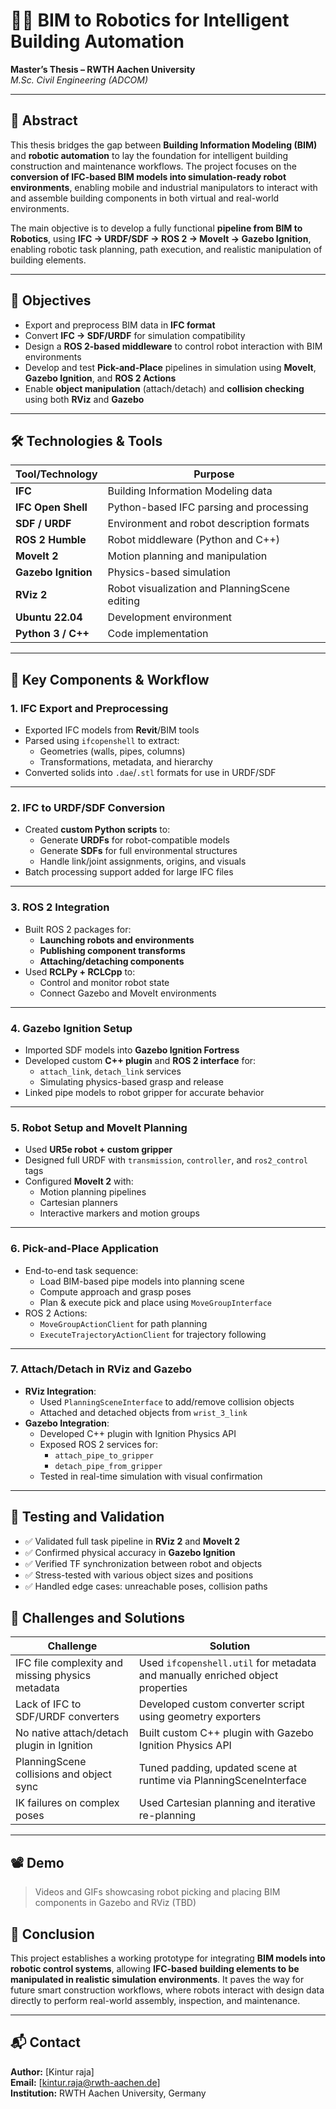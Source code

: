 
# 📐🤖 BIM to Robotics for Intelligent Building Automation

**Master’s Thesis – RWTH Aachen University**  
*M.Sc. Civil Engineering (ADCOM)*

---

## 🧠 Abstract

This thesis bridges the gap between **Building Information Modeling (BIM)** and **robotic automation** to lay the foundation for intelligent building construction and maintenance workflows. The project focuses on the **conversion of IFC-based BIM models into simulation-ready robot environments**, enabling mobile and industrial manipulators to interact with and assemble building components in both virtual and real-world environments.

The main objective is to develop a fully functional **pipeline from BIM to Robotics**, using **IFC → URDF/SDF → ROS 2 → MoveIt → Gazebo Ignition**, enabling robotic task planning, path execution, and realistic manipulation of building elements.

---

## 🎯 Objectives

- Export and preprocess BIM data in **IFC format**
- Convert **IFC → SDF/URDF** for simulation compatibility
- Design a **ROS 2-based middleware** to control robot interaction with BIM environments
- Develop and test **Pick-and-Place** pipelines in simulation using **MoveIt**, **Gazebo Ignition**, and **ROS 2 Actions**
- Enable **object manipulation** (attach/detach) and **collision checking** using both **RViz** and **Gazebo**

---

## 🛠️ Technologies & Tools

| Tool/Technology        | Purpose                                        |
|------------------------|------------------------------------------------|
| **IFC**                | Building Information Modeling data             |
| **IFC Open Shell**     | Python-based IFC parsing and processing        |
| **SDF / URDF**         | Environment and robot description formats      |
| **ROS 2 Humble**       | Robot middleware (Python and C++)              |
| **MoveIt 2**           | Motion planning and manipulation               |
| **Gazebo Ignition**    | Physics-based simulation                       |
| **RViz 2**             | Robot visualization and PlanningScene editing  |
| **Ubuntu 22.04**       | Development environment                        |
| **Python 3 / C++**     | Code implementation                            |

---

## 🧩 Key Components & Workflow

### 1. IFC Export and Preprocessing

- Exported IFC models from **Revit**/BIM tools
- Parsed using `ifcopenshell` to extract:
  - Geometries (walls, pipes, columns)
  - Transformations, metadata, and hierarchy
- Converted solids into `.dae`/`.stl` formats for use in URDF/SDF

---

### 2. IFC to URDF/SDF Conversion

- Created **custom Python scripts** to:
  - Generate **URDFs** for robot-compatible models
  - Generate **SDFs** for full environmental structures
  - Handle link/joint assignments, origins, and visuals
- Batch processing support added for large IFC files

---

### 3. ROS 2 Integration

- Built ROS 2 packages for:
  - **Launching robots and environments**
  - **Publishing component transforms**
  - **Attaching/detaching components**
- Used **RCLPy + RCLCpp** to:
  - Control and monitor robot state
  - Connect Gazebo and MoveIt environments

---

### 4. Gazebo Ignition Setup

- Imported SDF models into **Gazebo Ignition Fortress**
- Developed custom **C++ plugin** and **ROS 2 interface** for:
  - `attach_link`, `detach_link` services
  - Simulating physics-based grasp and release
- Linked pipe models to robot gripper for accurate behavior

---

### 5. Robot Setup and MoveIt Planning

- Used **UR5e robot + custom gripper**
- Designed full URDF with `transmission`, `controller`, and `ros2_control` tags
- Configured **MoveIt 2** with:
  - Motion planning pipelines
  - Cartesian planners
  - Interactive markers and motion groups

---

### 6. Pick-and-Place Application

- End-to-end task sequence:
  - Load BIM-based pipe models into planning scene
  - Compute approach and grasp poses
  - Plan & execute pick and place using `MoveGroupInterface`
- ROS 2 Actions:
  - `MoveGroupActionClient` for path planning
  - `ExecuteTrajectoryActionClient` for trajectory following

---

### 7. Attach/Detach in RViz and Gazebo

- **RViz Integration**:
  - Used `PlanningSceneInterface` to add/remove collision objects
  - Attached and detached objects from `wrist_3_link`
- **Gazebo Integration**:
  - Developed C++ plugin with Ignition Physics API
  - Exposed ROS 2 services for:
    - `attach_pipe_to_gripper`
    - `detach_pipe_from_gripper`
  - Tested in real-time simulation with visual confirmation

---

## 🧪 Testing and Validation

- ✅ Validated full task pipeline in **RViz 2** and **MoveIt 2**
- ✅ Confirmed physical accuracy in **Gazebo Ignition**
- ✅ Verified TF synchronization between robot and objects
- ✅ Stress-tested with various object sizes and positions
- ✅ Handled edge cases: unreachable poses, collision paths


## 🧱 Challenges and Solutions

| Challenge | Solution |
|----------|----------|
| IFC file complexity and missing physics metadata | Used `ifcopenshell.util` for metadata and manually enriched object properties |
| Lack of IFC to SDF/URDF converters | Developed custom converter script using geometry exporters |
| No native attach/detach plugin in Ignition | Built custom C++ plugin with Gazebo Ignition Physics API |
| PlanningScene collisions and object sync | Tuned padding, updated scene at runtime via PlanningSceneInterface |
| IK failures on complex poses | Used Cartesian planning and iterative re-planning |

---

## 📽️ Demo

> Videos and GIFs showcasing robot picking and placing BIM components in Gazebo and RViz (TBD)



## 📌 Conclusion

This project establishes a working prototype for integrating **BIM models into robotic control systems**, allowing **IFC-based building elements to be manipulated in realistic simulation environments**. It paves the way for future smart construction workflows, where robots interact with design data directly to perform real-world assembly, inspection, and maintenance.

---

## 📬 Contact

**Author:** [Kintur raja]  
**Email:** [kintur.raja@rwth-aachen.de]  
**Institution:** RWTH Aachen University, Germany

